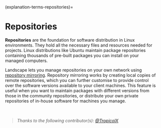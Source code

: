 (explanation-terms-repositories)=
# Repositories

**Repositories** are the foundation for software distribution in Linux environments. They hold all the necessary files and resources needed for projects. Linux distributions like Ubuntu maintain package repositories containing thousands of pre-built packages you can install on your managed computers.

Landscape lets you manage repositories on your own network using [repository mirroring](https://ubuntu.com/landscape/docs/explanation-about-repository-mirroring). Repository mirroring works by creating local copies of remote repositories, which you can further customise to provide control over the software versions available to your client machines. This feature is useful when you want to maintain packages with different versions from those in the community repositories, or distribute your own private repositories of in-house software for machines you manage.
<br>
<br>
<br>

> *Thanks to the following contributor(s): [@TropicolX](https://github.com/TropicolX)*

